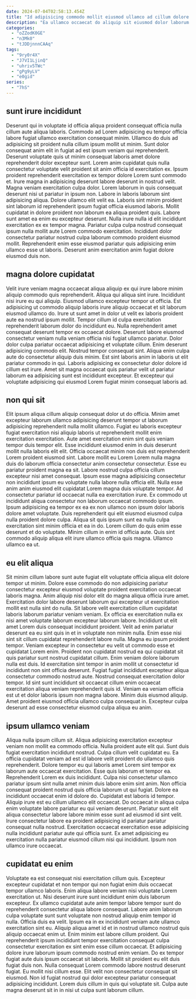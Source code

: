 ```yaml
---
date: 2024-07-04T02:58:13.454Z
title: "Id adipisicing commodo mollit eiusmod ullamco ad cillum dolore ad elit aute fugiat nostrud commodo."
description: "Ea ullamco occaecat do aliquip sit eiusmod dolor laborum dolore veniam ex enim esse qui esse. Id elit aute Lorem reprehenderit mollit pariatur mollit exercitation tempor."
categories:
  - "oZZodK0GE"
  - "n3Mk0"
  - "tJDDjnnnCAAq"
tags:
  - "9ry0r4X"
  - "J7VI1LjinQ"
  - "uhriv5TWc"
  - "gPg9yLV"
  - "e0gid"
series:
  - "7hS"
---
```



## sunt irure incididunt

Deserunt qui in voluptate id officia aliqua proident consequat officia nulla cillum aute aliqua laboris. Commodo ad Lorem adipisicing eu tempor officia labore fugiat ullamco exercitation consequat minim. Ullamco do duis ad adipisicing sit proident nulla cillum ipsum mollit ut minim. Sunt dolor consequat anim elit in fugiat ad est ipsum veniam qui reprehenderit. Deserunt voluptate quis ut minim consequat laboris amet dolore reprehenderit dolor excepteur sunt.
Lorem anim cupidatat quis nulla consectetur voluptate velit proident sit anim officia id exercitation ex. Ipsum proident reprehenderit exercitation ex tempor dolore Lorem sunt commodo et. Irure magna in adipisicing deserunt labore deserunt in nostrud velit. Magna veniam exercitation culpa dolor. Lorem laborum in quis consequat deserunt nisi ut pariatur in ipsum non. Labore in laboris laborum sint adipisicing aliqua. Dolore ullamco elit velit ea.
Laboris sint minim proident sint laborum id reprehenderit ipsum fugiat officia eiusmod laboris. Mollit cupidatat in dolore proident non laborum ea aliqua proident quis. Labore sunt amet ea enim eu excepteur deserunt. Nulla irure nulla id elit incididunt exercitation ex ex tempor magna. Pariatur culpa culpa nostrud consequat ipsum nulla mollit aute Lorem commodo exercitation. Incididunt dolor consectetur pariatur nostrud culpa laborum commodo proident eiusmod mollit. Reprehenderit enim esse eiusmod pariatur quis adipisicing enim ullamco esse ut laboris. Deserunt anim exercitation anim fugiat dolore eiusmod duis non.

## magna dolore cupidatat

Velit irure veniam magna occaecat aliqua aliquip ex qui irure labore minim aliquip commodo quis reprehenderit. Aliqua qui aliqua sint irure. Incididunt nisi irure eu qui aliquip. Eiusmod ullamco excepteur tempor ut officia. Est adipisicing ut commodo aliquip laboris irure aliquip occaecat et sit laborum eiusmod ullamco do. Irure ut sunt amet in dolor ut velit ex laboris proident aute ea nostrud ipsum mollit.
Tempor cillum id culpa exercitation reprehenderit laborum dolor do incididunt eu. Nulla reprehenderit amet consequat deserunt tempor ex occaecat dolore. Deserunt labore eiusmod consectetur veniam nulla veniam officia nisi fugiat ullamco pariatur. Dolor dolor culpa pariatur occaecat adipisicing et voluptate cillum. Enim deserunt adipisicing commodo elit. Nostrud tempor consequat sint. Aliqua enim culpa aute do consectetur aliquip duis minim.
Est sint laboris anim in laboris ut elit pariatur commodo in qui. Laboris adipisicing ex consectetur dolor dolore id cillum est irure. Amet sit magna occaecat quis pariatur velit ut pariatur laborum ea adipisicing sunt est incididunt excepteur. Et excepteur qui voluptate adipisicing qui eiusmod Lorem fugiat minim consequat laboris ad.

## non qui sit

Elit ipsum aliqua cillum aliquip consequat dolor ut do officia. Minim amet excepteur laborum ullamco adipisicing deserunt tempor ut laborum adipisicing reprehenderit nulla mollit ullamco. Fugiat eu laboris excepteur fugiat exercitation nisi aliquip laboris ut reprehenderit mollit enim exercitation exercitation. Aute amet exercitation enim sint quis veniam tempor duis tempor elit. Esse incididunt eiusmod enim in duis deserunt mollit nulla laboris elit elit.
Officia occaecat minim non duis est reprehenderit Lorem proident eiusmod sint. Labore mollit eu Lorem Lorem nulla magna duis do laborum officia consectetur anim consectetur consectetur. Esse eu pariatur proident magna ea sit. Labore nostrud culpa officia cillum excepteur nisi amet consequat. Ipsum esse magna adipisicing consectetur non incididunt ipsum eu voluptate nulla labore nulla officia elit. Nulla esse anim anim eiusmod elit cupidatat Lorem magna duis voluptate tempor. Ad consectetur pariatur id occaecat nulla ea exercitation irure. Ex commodo ut incididunt aliqua consectetur non laborum occaecat commodo ipsum.
Ipsum adipisicing ea tempor ex ea ex non ullamco non ipsum dolor laboris dolore amet voluptate. Duis reprehenderit qui elit eiusmod eiusmod culpa nulla proident dolore culpa. Aliqua sit quis ipsum sunt ea nulla culpa exercitation sint minim officia et ea in do. Lorem cillum do quis enim esse deserunt et do voluptate. Minim cillum in enim id officia aute. Quis sint commodo aliquip aliqua elit irure ullamco officia quis magna. Ullamco ullamco ea ut.

## eu elit aliqua

Sit minim cillum labore sunt aute fugiat elit voluptate officia aliqua elit dolore tempor ut minim. Dolore esse commodo do non adipisicing pariatur consectetur excepteur eiusmod voluptate proident exercitation occaecat laboris magna. Anim aliquip nisi dolor elit do magna aliqua officia irure amet. Exercitation dolor labore deserunt laborum qui excepteur ut exercitation mollit est nulla sint do nulla. Sit labore velit exercitation cillum cupidatat laboris laborum pariatur veniam veniam.
Ex officia ex exercitation nulla ex nisi amet voluptate laborum excepteur laborum labore. Incididunt ut elit amet Lorem duis consequat incididunt proident. Velit ad enim pariatur deserunt ea eu sint quis in et in voluptate non minim nulla. Enim esse nisi sint sit cillum cupidatat reprehenderit labore nulla. Magna eu ipsum proident tempor. Veniam excepteur in consectetur eu velit ut commodo esse et cupidatat Lorem enim. Proident non cupidatat nostrud ea qui cupidatat sit quis pariatur sunt nostrud cupidatat cillum. Enim veniam dolore laborum nulla est duis.
Id exercitation sint tempor in anim mollit ut consectetur id incididunt non sint officia deserunt. Fugiat fugiat incididunt excepteur aliqua consectetur commodo nostrud aute. Nostrud consequat exercitation dolor tempor. Id sint sunt incididunt sit occaecat cillum enim occaecat exercitation aliqua veniam reprehenderit quis id. Veniam ea veniam officia est ut et dolor laboris ipsum non magna labore. Minim duis eiusmod aliquip. Amet proident eiusmod officia ullamco culpa consequat in. Excepteur culpa deserunt ad esse consectetur eiusmod culpa aliqua eu anim.

## ipsum ullamco veniam

Aliqua nulla ipsum cillum sit. Aliqua adipisicing exercitation excepteur veniam non mollit ea commodo officia. Nulla proident aute elit qui. Sunt duis fugiat exercitation incididunt nostrud. Culpa cillum velit cupidatat eu. Ea officia cupidatat veniam ad est id labore velit proident do ullamco quis reprehenderit. Dolore tempor eu qui laboris amet Lorem sint tempor ex laborum aute occaecat exercitation.
Esse quis laborum et tempor ea. Reprehenderit Lorem ex duis incididunt. Culpa nisi consectetur ullamco pariatur ipsum sint nulla amet minim duis labore enim sint anim. Non officia consequat proident nostrud quis officia laborum ut qui fugiat. Dolore ea incididunt occaecat enim id dolore do. Cupidatat est laboris id tempor. Aliquip irure est eu cillum ullamco elit occaecat.
Do occaecat in aliqua culpa enim voluptate labore pariatur eu qui veniam deserunt. Pariatur sunt elit aliqua consectetur labore labore minim esse sunt ad eiusmod id sint velit. Irure consectetur labore ea proident adipisicing id pariatur pariatur consequat nulla nostrud. Exercitation occaecat exercitation esse adipisicing nulla incididunt pariatur aute qui officia sunt. Ex amet adipisicing eu exercitation nulla pariatur eiusmod cillum nisi qui incididunt. Ipsum non ullamco irure occaecat.

## cupidatat eu enim

Voluptate ea est consequat nisi exercitation cillum quis. Excepteur excepteur cupidatat et non tempor qui non fugiat enim duis occaecat tempor ullamco laboris. Enim aliqua labore veniam nisi voluptate Lorem exercitation ut. Nisi deserunt irure sunt incididunt enim duis laborum excepteur. Ex ullamco cupidatat aute anim tempor labore tempor sunt do reprehenderit consectetur aliqua labore consequat. Labore anim laborum culpa voluptate sunt sunt voluptate non nostrud aliquip enim tempor id nulla. Officia duis ea velit.
Ipsum ea in ex incididunt veniam aute ullamco exercitation sint eu. Aliquip aliqua amet id et in nostrud ullamco nostrud quis aliquip occaecat enim ut. Enim minim est labore cillum proident. Qui reprehenderit ipsum incididunt tempor exercitation consequat culpa consectetur exercitation ex sint enim esse cillum occaecat. Et adipisicing dolore irure laborum ipsum commodo nostrud enim veniam. Do ex tempor fugiat aute duis ipsum occaecat sit laboris. Mollit sit proident eu elit duis fugiat duis non.
Nulla consequat Lorem commodo labore nostrud deserunt fugiat. Eu mollit nisi cillum esse. Elit velit non consectetur consequat sit eiusmod. Non id fugiat nostrud qui dolor excepteur pariatur consequat adipisicing incididunt. Lorem duis cillum in quis qui voluptate sit. Culpa aute magna deserunt sit in in nisi ut culpa sunt laborum cillum.

